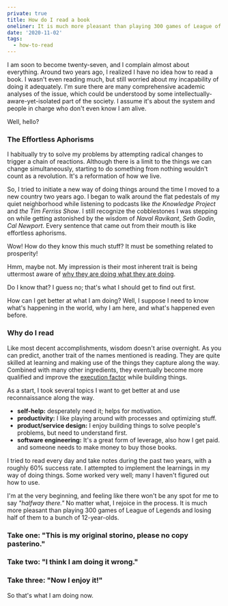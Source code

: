 ```yaml
---
private: true
title: How do I read a book
oneliner: It is much more pleasant than playing 300 games of League of Legends and losing half of them to a bunch of 12-year-olds.
date: '2020-11-02'
tags:
  - how-to-read
---
```


I am soon to become twenty-seven, and I complain almost about everything. Around two years ago, I realized I have no idea how to read a book. I wasn't even reading much, but still worried about my incapability of doing it adequately. I'm sure there are many comprehensive academic analyses of the issue, which could be understood by some intellectually-aware-yet-isolated part of the society. I assume it's about the system and people in charge who don't even know I am alive.

Well, hello?

### The Effortless Aphorisms

I habitually try to solve my problems by attempting radical changes to trigger a chain of reactions. Although there is a limit to the things we can change simultaneously, starting to do something from nothing wouldn't count as a revolution. It's a reformation of how we live.

So, I tried to initiate a new way of doing things around the time I moved to a new country two years ago. I began to walk around the flat pedestals of my quiet neighborhood while listening to podcasts like _the Knowledge Project_ and _the Tim Ferriss Show_. I still recognize the cobblestones I was stepping on while getting astonished by the wisdom of _Naval Ravikant_, _Seth Godin_, _Cal Newport_. Every sentence that came out from their mouth is like effortless aphorisms.

Wow! How do they know this much stuff? It must be something related to prosperity!

Hmm, maybe not. My impression is their most inherent trait is being uttermost aware of [why they are doing what they are doing](/tags/why-are-you-doing).

Do I know that? I guess no; that's what I should get to find out first.

How can I get better at what I am doing? Well, I suppose I need to know what's happening in the world, why I am here, and what's happened even before.

### Why do I read

Like most decent accomplishments, wisdom doesn't arise overnight. As you can predict, another trait of the names mentioned is reading. They are quite skilled at learning and making use of the things they capture along the way. Combined with many other ingredients, they eventually become more qualified and improve the [execution factor](/tags/execution-factor) while building things.

As a start, I took several topics I want to get better at and use reconnaissance along the way.

- **self-help:** desperately need it; helps for motivation.
- **productivity:** I like playing around with processes and optimizing stuff.
- **product/service design:** I enjoy building things to solve people's problems, but need to understand first.
- **software engineering:** It's a great form of leverage, also how I get paid. and someone needs to make money to buy those books.

I tried to read every day and take notes during the past two years, with a roughly 60% success rate. I attempted to implement the learnings in my way of doing things. Some worked very well; many I haven't figured out how to use.

I'm at the very beginning, and feeling like there won't be any spot for me to say _"halfway there."_ No matter what, I rejoice in the process. It is much more pleasant than playing 300 games of League of Legends and losing half of them to a bunch of 12-year-olds.

### Take one: "This is my original storino, please no copy pasterino."

### Take two: "I think I am doing it wrong."

### Take three: "Now I enjoy it!"

So that's what I am doing now.
